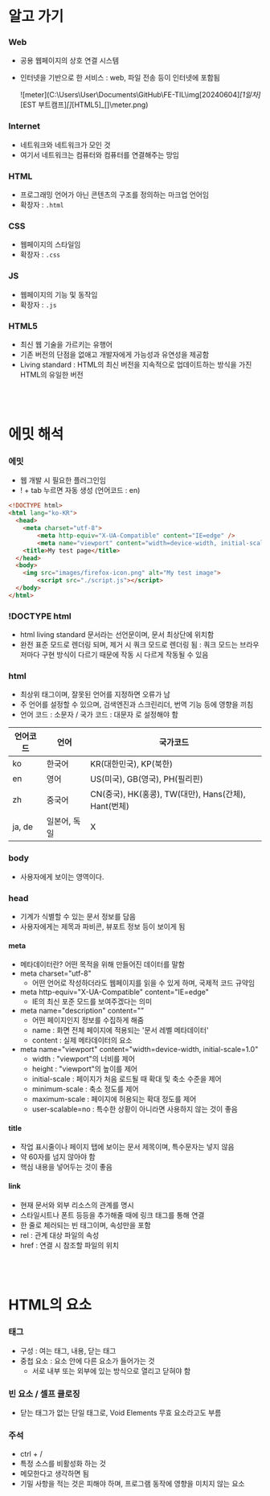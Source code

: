 # 알고 가기

### Web
* 공용 웹페이지의 상호 연결 시스템

* 인터넷을 기반으로 한 서비스
  :  web, 파일 전송 등이 인터넷에 포함됨
  
  ![meter](C:\Users\User\Documents\GitHub\FE-TIL\img\[20240604]_[1일차]_[EST 부트캠프]_[]_[HTML5]_[]\meter.png)

### Internet
* 네트워크와 네트워크가 모인 것
* 여기서 네트워크는 컴퓨터와 컴퓨터를 연결해주는 망임

### HTML
* 프로그래밍 언어가 아닌 콘텐츠의 구조를 정의하는 마크업 언어임
* 확장자 : `.html`

### CSS
* 웹페이지의 스타일임
* 확장자 : `.css`

### JS
* 웹페이지의 기능 및 동작임
* 확장자 : `.js`

### HTML5
* 최신 웹 기술을 가르키는 유행어
* 기존 버전의 단점을 없애고 개발자에게 가능성과 유연성을 제공함
* Living standard
  : HTML의 최신 버전을 지속적으로 업데이트하는 방식을 가진 HTML의 유일한 버전

<br/>
<br/>

# 에밋 해석

### 에밋
* 웹 개발 시 필요한 플러그인임
* ! + tab 누르면 자동 생성 (언어코드 : en)

```html   
<!DOCTYPE html>
<html lang="ko-KR">
  <head>
    <meta charset="utf-8">
		<meta http-equiv="X-UA-Compatible" content="IE=edge" />
		<meta name="viewport" content="width=device-width, initial-scale=1.0" />
    <title>My test page</title>
  </head>
  <body>
    <img src="images/firefox-icon.png" alt="My test image">
		<script src="./script.js"></script>
  </body>
</html>   
```

### !DOCTYPE html
* html living standard 문서라는 선언문이며, 문서 최상단에 위치함
* 완전 표준 모드로 렌더링 되며, 제거 시 쿼크 모드로 렌더링 됨
  : 쿼크 모드는 브라우저마다 구현 방식이 다르기 때문에 작동 시 다르게 작동될 수 있음

### html
* 최상위 태그이며, 잘못된 언어를 지정하면 오류가 남
* 주 언어를 설정할 수 있으며, 검색엔진과 스크린리더, 번역 기능 등에 영향을 끼침
* 언어 코드 : 소문자 / 국가 코드 : 대문자 로 설정해야 함

|          언어코드 |              언어 |                                               국가코드 |
| --- | --- | --- |
|               ko |            한국어 |   KR(대한민국), KP(북한) |
|               en |              영어 |   US(미국), GB(영국), PH(필리핀)  |
|               zh |            중국어 |   CN(중국), HK(홍콩), TW(대만), Hans(간체), Hant(번체) |
|            ja, de |        일본어, 독일 |   X |

### body
* 사용자에게 보이는 영역이다.

### head
* 기계가 식별할 수 있는 문서 정보를 담음
* 사용자에게는 제목과 파비콘, 뷰포트 정보 등이 보이게 됨

#### meta
* 메타데이터란? 어떤 목적을 위해 만들어진 데이터를 말함
* meta charset="utf-8"
    * 어떤 언어로 작성하더라도 웹페이지를 읽을 수 있게 하며, 국제적 코드 규약임
* meta http-equiv="X-UA-Compatible" content="IE=edge"
    * IE의 최신 포준 모드를 보여주겠다는 의미
* meta name="description" content="”
    * 어떤 페이지인지 정보를 수집하게 해줌
    * name : 화면 전체 페이지에 적용되는 '문서 레벨 메타데이터'
    * content : 실제 메타데이터의 요소
* meta name="viewport" content="width=device-width, initial-scale=1.0"
    * width : "viewport"의 너비를 제어
    * height : "viewport"의 높이를 제어
    * initial-scale : 페이지가 처음 로드될 때 확대 및 축소 수준을 제어
    * minimum-scale : 축소 정도를 제어
    * maximum-scale : 페이지에 허용되는 확대 정도를 제어
    * user-scalable=no : 특수한 상황이 아니라면 사용하지 않는 것이 좋음

#### title
* 작업 표시줄이나 페이지 탭에 보이는 문서 제목이며, 특수문자는 넣지 않음
* 약 60자를 넘지 않아야 함
* 핵심 내용을 넣어두는 것이 좋음

#### link
* 현재 문서와 외부 리소스의 관계를 명시
* 스타일시트나 폰트 등등을 추가해줄 때에 링크 태그를 통해 연결
* 한 줄로 체러되는 빈 태그이며, 속성만을 포함
* rel : 관계 대상 파일의 속성
* href : 연결 시 참조할 파일의 위치

<br/>
<br/>

# HTML의 요소

### 태그
* 구성 : 여는 태그, 내용, 닫는 태그
* 중첩 요소 : 요소 안에 다른 요소가 들어가는 것
    * 서로 내부 또는 외부에 있는 방식으로 열리고 닫혀야 함

### 빈 요소 / 셀프 클로징
* 닫는 태그가 없는 단일 태그로, Void Elements 무효 요소라고도 부름

### 주석
* ctrl + /
* 특정 소스를 비활성화 하는 것
* 메모한다고 생각하면 됨
* 기밀 사항을 적는 것은 피해야 하며, 프로그램 동작에 영향을 미치지 않는 요소
